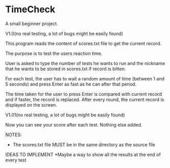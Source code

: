 # TimeCheck


A small beginner project.


V1.0(no real testing, a lot of bugs might be easily found)


This program reads the content of scores.txt file to get the current record.

The purpose is to test the users reaction time.

User is asked to type the number of tests he wants to run and the nickname
that he wants to be stored in scores.txt if record is bitten.

For each test, the user has to wait a random amount of time (between 1 and
5 seconds) and press Enter as fast as he can after that period.

The time taken for the user to press Enter is compared with current record
and if faster, the record is replaced. After every round, the current record
is displayed on the screen.


V1.01(no real testing, a lot of bugs might be easily found)

Now you can see your score after each test.
Nothing else added.

NOTES:
* The scores.txt file MUST be in the same directory as the source file

IDEAS TO IMPLEMENT
*Maybe a way to show all the results at the end of every test 

